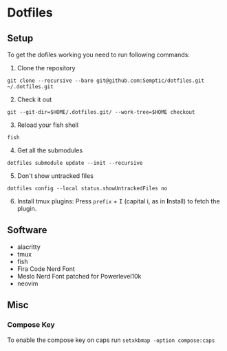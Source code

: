 # Dotfiles

## Setup

To get the dofiles working you need to run following commands:

1) Clone the repository
```
git clone --recursive --bare git@github.com:Semptic/dotfiles.git ~/.dotfiles.git
```
2) Check it out
```
git --git-dir=$HOME/.dotfiles.git/ --work-tree=$HOME checkout
```
3) Reload your fish shell
```
fish
```
4) Get all the submodules
```
dotfiles submodule update --init --recursive
```
5) Don't show untracked files
```
dotfiles config --local status.showUntrackedFiles no
```

6) Install tmux plugins: Press `prefix` + <kbd>I</kbd> (capital i, as in **I**nstall) to fetch the plugin.


## Software

* alacritty
* tmux
* fish
* Fira Code Nerd Font
* Meslo Nerd Font patched for Powerlevel10k
* neovim

## Misc

### Compose Key

To enable the compose key on caps run `setxkbmap -option compose:caps`
